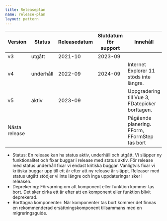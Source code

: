 ```yaml
---
title: Releaseplan
name: release-plan
layout: pattern
---
```


| Version       | Status    | Releasedatum | Slutdatum för support | Innehåll                                        |
| ------------- | --------- | ------------ | --------------------- | ----------------------------------------------- |
| v3            | utgått    | 2021-10      | 2023-09               |                                                 |
| v4            | underhåll | 2022-09      | 2024-09               | Internet Explorer 11 stöds inte längre.         |
| v5            | aktiv     | 2023-09      |                       | Uppgradering till Vue 3, FDatepicker borttagen. |
| Nästa release |           |              |                       | Pågående planering. FForm, FFormStep tas bort   |

-   Status: En release kan ha status aktiv, underhåll och utgått.
    Vi släpper ny funktionalitet och fixar buggar i release med status aktiv.
    För release med status underhåll fixar vi endast kritiska buggar.
    Vanligtvis fixar vi kritiska buggar upp till ett år efter att ny release är släppt.
    Releaser med status utgått stödjer vi inte längre och inga uppdateringar sker i releasen.
-   Deprekering: Förvarning om att komponent eller funktion kommer tas bort. Det sker cirka ett år efter att en komponent eller funktion blivit deprekerad.
-   Borttagna komponenter: När komponenter tas bort kommer det finnas en rekommenderad ersättningskomponent tillsammans med en migreringsguide.
